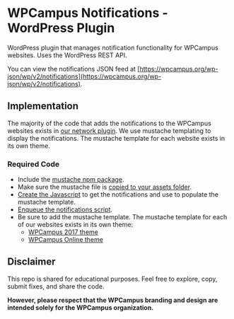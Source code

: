 # WPCampus Notifications - WordPress Plugin

WordPress plugin that manages notification functionality for WPCampus websites. Uses the WordPress REST API.

You can view the notifications JSON feed at [https://wpcampus.org/wp-json/wp/v2/notifications](https://wpcampus.org/wp-json/wp/v2/notifications).

## Implementation

The majority of the code that adds the notifications to the WPCampus websites exists in [our network plugin](https://github.com/wpcampus/wpcampus-network-plugin). We use mustache templating to display the notifications. The mustache template for each website exists in its own theme.

### Required Code

* Include the [mustache npm package](https://github.com/wpcampus/wpcampus-network-plugin/blob/master/package.json#L25).
* Make sure the mustache file is [copied to your assets folder](https://github.com/wpcampus/wpcampus-network-plugin/blob/master/gulpfile.js#L38-L39).
* [Create the Javascript](https://github.com/wpcampus/wpcampus-network-plugin/blob/master/assets/js/wpcampus-notifications.js) to get the notifications and use to populate the mustache template.
* [Enqueue the notifications script](https://github.com/wpcampus/wpcampus-network-plugin/blob/master/wpcampus-network.php#L233-L237).
* Be sure to add the mustache template. The mustache template for each of our websites exists in its own theme:
  * [WPCampus 2017 theme](https://github.com/wpcampus/wpcampus-2017-theme/blob/master/partials/notifications.html)
  * [WPCampus Online theme](https://github.com/wpcampus/wpcampus-online-theme/blob/master/partials/notifications.html)
  
## Disclaimer

This repo is shared for educational purposes. Feel free to explore, copy, submit fixes, and share the code.

**However, please respect that the WPCampus branding and design are intended solely for the WPCampus organization.**
